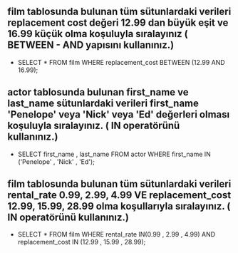 ## film tablosunda bulunan tüm sütunlardaki verileri replacement cost değeri 12.99 dan büyük eşit ve 16.99 küçük olma koşuluyla sıralayınız ( BETWEEN - AND yapısını kullanınız.)
- SELECT * FROM film WHERE replacement_cost BETWEEN (12.99 AND 16.99);
## actor tablosunda bulunan first_name ve last_name sütunlardaki verileri first_name 'Penelope' veya 'Nick' veya 'Ed' değerleri olması koşuluyla sıralayınız. ( IN operatörünü kullanınız.)
- SELECT first_name , last_name FROM actor WHERE first_name IN ('Penelope' , 'Nick' , 'Ed');
## film tablosunda bulunan tüm sütunlardaki verileri rental_rate 0.99, 2.99, 4.99 VE replacement_cost 12.99, 15.99, 28.99 olma koşullarıyla sıralayınız. ( IN operatörünü kullanınız.)
- SELECT * FROM film WHERE rental_rate IN(0.99 , 2.99 , 4.99) AND replacement_cost IN (12.99 , 15.99 , 28.99);
